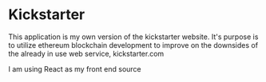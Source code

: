 # Kickstarter

This application is my own version of the kickstarter website. It's purpose is to utilize ethereum blockchain development to improve on the downsides
of the already in use web service, kickstarter.com

I am using React as my front end source
